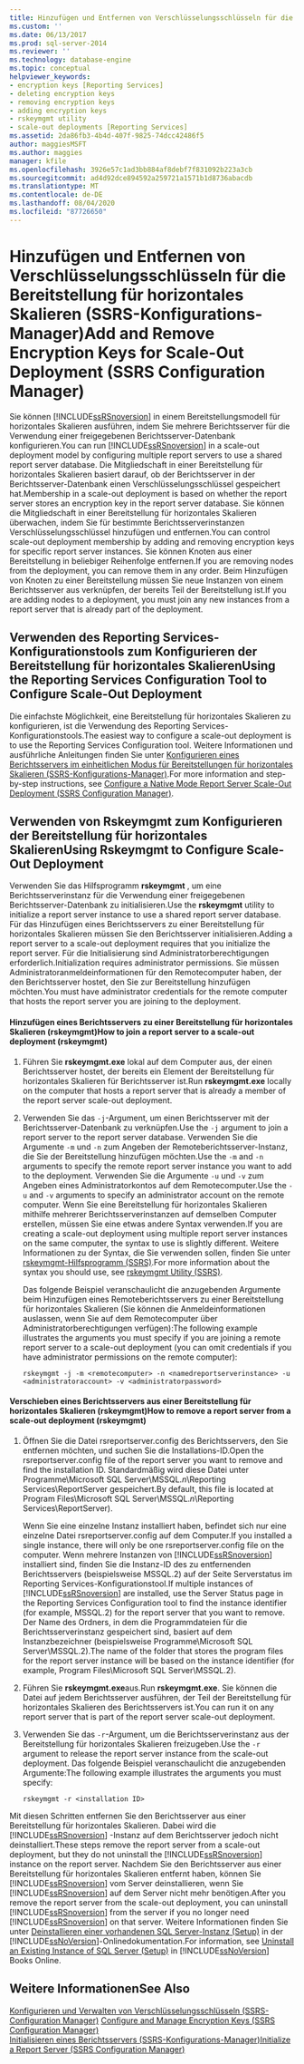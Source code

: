 ```yaml
---
title: Hinzufügen und Entfernen von Verschlüsselungsschlüsseln für die Bereitstellung für horizontales Skalieren (SSRS-Configuration Manager) | Microsoft-Dokumentation
ms.custom: ''
ms.date: 06/13/2017
ms.prod: sql-server-2014
ms.reviewer: ''
ms.technology: database-engine
ms.topic: conceptual
helpviewer_keywords:
- encryption keys [Reporting Services]
- deleting encryption keys
- removing encryption keys
- adding encryption keys
- rskeymgmt utility
- scale-out deployments [Reporting Services]
ms.assetid: 2da86fb3-4b4d-407f-9825-74dcc42486f5
author: maggiesMSFT
ms.author: maggies
manager: kfile
ms.openlocfilehash: 3926e57c1ad3bb884af8debf7f831092b223a3cb
ms.sourcegitcommit: ad4d92dce894592a259721a1571b1d8736abacdb
ms.translationtype: MT
ms.contentlocale: de-DE
ms.lasthandoff: 08/04/2020
ms.locfileid: "87726650"
---
```

# <a name="add-and-remove-encryption-keys-for-scale-out-deployment-ssrs-configuration-manager"></a><span data-ttu-id="729d7-102">Hinzufügen und Entfernen von Verschlüsselungsschlüsseln für die Bereitstellung für horizontales Skalieren (SSRS-Konfigurations-Manager)</span><span class="sxs-lookup"><span data-stu-id="729d7-102">Add and Remove Encryption Keys for Scale-Out Deployment (SSRS Configuration Manager)</span></span>
  <span data-ttu-id="729d7-103">Sie können [!INCLUDE[ssRSnoversion](../../includes/ssrsnoversion-md.md)] in einem Bereitstellungsmodell für horizontales Skalieren ausführen, indem Sie mehrere Berichtsserver für die Verwendung einer freigegebenen Berichtsserver-Datenbank konfigurieren.</span><span class="sxs-lookup"><span data-stu-id="729d7-103">You can run [!INCLUDE[ssRSnoversion](../../includes/ssrsnoversion-md.md)] in a scale-out deployment model by configuring multiple report servers to use a shared report server database.</span></span> <span data-ttu-id="729d7-104">Die Mitgliedschaft in einer Bereitstellung für horizontales Skalieren basiert darauf, ob der Berichtsserver in der Berichtsserver-Datenbank einen Verschlüsselungsschlüssel gespeichert hat.</span><span class="sxs-lookup"><span data-stu-id="729d7-104">Membership in a scale-out deployment is based on whether the report server stores an encryption key in the report server database.</span></span> <span data-ttu-id="729d7-105">Sie können die Mitgliedschaft in einer Bereitstellung für horizontales Skalieren überwachen, indem Sie für bestimmte Berichtsserverinstanzen Verschlüsselungsschlüssel hinzufügen und entfernen.</span><span class="sxs-lookup"><span data-stu-id="729d7-105">You can control scale-out deployment membership by adding and removing encryption keys for specific report server instances.</span></span> <span data-ttu-id="729d7-106">Sie können Knoten aus einer Bereitstellung in beliebiger Reihenfolge entfernen.</span><span class="sxs-lookup"><span data-stu-id="729d7-106">If you are removing nodes from the deployment, you can remove them in any order.</span></span> <span data-ttu-id="729d7-107">Beim Hinzufügen von Knoten zu einer Bereitstellung müssen Sie neue Instanzen von einem Berichtsserver aus verknüpfen, der bereits Teil der Bereitstellung ist.</span><span class="sxs-lookup"><span data-stu-id="729d7-107">If you are adding nodes to a deployment, you must join any new instances from a report server that is already part of the deployment.</span></span>  
  
## <a name="using-the-reporting-services-configuration-tool-to-configure-scale-out-deployment"></a><span data-ttu-id="729d7-108">Verwenden des Reporting Services-Konfigurationstools zum Konfigurieren der Bereitstellung für horizontales Skalieren</span><span class="sxs-lookup"><span data-stu-id="729d7-108">Using the Reporting Services Configuration Tool to Configure Scale-Out Deployment</span></span>  
 <span data-ttu-id="729d7-109">Die einfachste Möglichkeit, eine Bereitstellung für horizontales Skalieren zu konfigurieren, ist die Verwendung des Reporting Services-Konfigurationstools.</span><span class="sxs-lookup"><span data-stu-id="729d7-109">The easiest way to configure a scale-out deployment is to use the Reporting Services Configuration tool.</span></span> <span data-ttu-id="729d7-110">Weitere Informationen und ausführliche Anleitungen finden Sie unter [Konfigurieren eines Berichtsservers im einheitlichen Modus für Bereitstellungen für horizontales Skalieren (SSRS-Konfigurations-Manager)](configure-a-native-mode-report-server-scale-out-deployment.md).</span><span class="sxs-lookup"><span data-stu-id="729d7-110">For more information and step-by-step instructions, see [Configure a Native Mode Report Server Scale-Out Deployment &#40;SSRS Configuration Manager&#41;](configure-a-native-mode-report-server-scale-out-deployment.md).</span></span>  
  
## <a name="using-rskeymgmt-to-configure-scale-out-deployment"></a><span data-ttu-id="729d7-111">Verwenden von Rskeymgmt zum Konfigurieren der Bereitstellung für horizontales Skalieren</span><span class="sxs-lookup"><span data-stu-id="729d7-111">Using Rskeymgmt to Configure Scale-Out Deployment</span></span>  
 <span data-ttu-id="729d7-112">Verwenden Sie das Hilfsprogramm **rskeymgmt** , um eine Berichtsserverinstanz für die Verwendung einer freigegebenen Berichtsserver-Datenbank zu initialisieren.</span><span class="sxs-lookup"><span data-stu-id="729d7-112">Use the **rskeymgmt** utility to initialize a report server instance to use a shared report server database.</span></span> <span data-ttu-id="729d7-113">Für das Hinzufügen eines Berichtsservers zu einer Bereitstellung für horizontales Skalieren müssen Sie den Berichtsserver initialisieren.</span><span class="sxs-lookup"><span data-stu-id="729d7-113">Adding a report server to a scale-out deployment requires that you initialize the report server.</span></span> <span data-ttu-id="729d7-114">Für die Initialisierung sind Administratorberechtigungen erforderlich.</span><span class="sxs-lookup"><span data-stu-id="729d7-114">Initialization requires administrator permissions.</span></span> <span data-ttu-id="729d7-115">Sie müssen Administratoranmeldeinformationen für den Remotecomputer haben, der den Berichtsserver hostet, den Sie zur Bereitstellung hinzufügen möchten.</span><span class="sxs-lookup"><span data-stu-id="729d7-115">You must have administrator credentials for the remote computer that hosts the report server you are joining to the deployment.</span></span>  
  
#### <a name="how-to-join-a-report-server-to-a-scale-out-deployment-rskeymgmt"></a><span data-ttu-id="729d7-116">Hinzufügen eines Berichtsservers zu einer Bereitstellung für horizontales Skalieren (rskeymgmt)</span><span class="sxs-lookup"><span data-stu-id="729d7-116">How to join a report server to a scale-out deployment (rskeymgmt)</span></span>  
  
1.  <span data-ttu-id="729d7-117">Führen Sie **rskeymgmt.exe** lokal auf dem Computer aus, der einen Berichtsserver hostet, der bereits ein Element der Bereitstellung für horizontales Skalieren für Berichtsserver ist.</span><span class="sxs-lookup"><span data-stu-id="729d7-117">Run **rskeymgmt.exe** locally on the computer that hosts a report server that is already a member of the report server scale-out deployment.</span></span>  
  
2.  <span data-ttu-id="729d7-118">Verwenden Sie das `-j`-Argument, um einen Berichtsserver mit der Berichtsserver-Datenbank zu verknüpfen.</span><span class="sxs-lookup"><span data-stu-id="729d7-118">Use the `-j` argument to join a report server to the report server database.</span></span> <span data-ttu-id="729d7-119">Verwenden Sie die Argumente `-m` und `-n` zum Angeben der Remoteberichtsserver-Instanz, die Sie der Bereitstellung hinzufügen möchten.</span><span class="sxs-lookup"><span data-stu-id="729d7-119">Use the `-m` and `-n` arguments to specify the remote report server instance you want to add to the deployment.</span></span> <span data-ttu-id="729d7-120">Verwenden Sie die Argumente `-u` und `-v` zum Angeben eines Administratorkontos auf dem Remotecomputer.</span><span class="sxs-lookup"><span data-stu-id="729d7-120">Use the `-u` and `-v` arguments to specify an administrator account on the remote computer.</span></span> <span data-ttu-id="729d7-121">Wenn Sie eine Bereitstellung für horizontales Skalieren mithilfe mehrerer Berichtsserverinstanzen auf demselben Computer erstellen, müssen Sie eine etwas andere Syntax verwenden.</span><span class="sxs-lookup"><span data-stu-id="729d7-121">If you are creating a scale-out deployment using multiple report server instances on the same computer, the syntax to use is slightly different.</span></span> <span data-ttu-id="729d7-122">Weitere Informationen zu der Syntax, die Sie verwenden sollen, finden Sie unter [rskeymgmt-Hilfsprogramm (SSRS)](../tools/rskeymgmt-utility-ssrs.md).</span><span class="sxs-lookup"><span data-stu-id="729d7-122">For more information about the syntax you should use, see [rskeymgmt Utility &#40;SSRS&#41;](../tools/rskeymgmt-utility-ssrs.md).</span></span>  
  
     <span data-ttu-id="729d7-123">Das folgende Beispiel veranschaulicht die anzugebenden Argumente beim Hinzufügen eines Remoteberichtsservers zu einer Bereitstellung für horizontales Skalieren (Sie können die Anmeldeinformationen auslassen, wenn Sie auf dem Remotecomputer über Administratorberechtigungen verfügen):</span><span class="sxs-lookup"><span data-stu-id="729d7-123">The following example illustrates the arguments you must specify if you are joining a remote report server to a scale-out deployment (you can omit credentials if you have administrator permissions on the remote computer):</span></span>  
  
    ```  
    rskeymgmt -j -m <remotecomputer> -n <namedreportserverinstance> -u <administratoraccount> -v <administratorpassword>  
    ```  
  
#### <a name="how-to-remove-a-report-server-from-a-scale-out-deployment-rskeymgmt"></a><span data-ttu-id="729d7-124">Verschieben eines Berichtsservers aus einer Bereitstellung für horizontales Skalieren (rskeymgmt)</span><span class="sxs-lookup"><span data-stu-id="729d7-124">How to remove a report server from a scale-out deployment (rskeymgmt)</span></span>  
  
1.  <span data-ttu-id="729d7-125">Öffnen Sie die Datei rsreportserver.config des Berichtsservers, den Sie entfernen möchten, und suchen Sie die Installations-ID.</span><span class="sxs-lookup"><span data-stu-id="729d7-125">Open the rsreportserver.config file of the report server you want to remove and find the installation ID.</span></span> <span data-ttu-id="729d7-126">Standardmäßig wird diese Datei unter Programme\Microsoft SQL Server\MSSQL.*n*\Reporting Services\ReportServer gespeichert.</span><span class="sxs-lookup"><span data-stu-id="729d7-126">By default, this file is located at Program Files\Microsoft SQL Server\MSSQL.*n*\Reporting Services\ReportServer).</span></span>  
  
     <span data-ttu-id="729d7-127">Wenn Sie eine einzelne Instanz installiert haben, befindet sich nur eine einzelne Datei rsreportserver.config auf dem Computer.</span><span class="sxs-lookup"><span data-stu-id="729d7-127">If you installed a single instance, there will only be one rsreportserver.config file on the computer.</span></span> <span data-ttu-id="729d7-128">Wenn mehrere Instanzen von [!INCLUDE[ssRSnoversion](../../includes/ssrsnoversion-md.md)] installiert sind, finden Sie die Instanz-ID des zu entfernenden Berichtsservers (beispielsweise MSSQL.2) auf der Seite Serverstatus im Reporting Services-Konfigurationstool.</span><span class="sxs-lookup"><span data-stu-id="729d7-128">If multiple instances of [!INCLUDE[ssRSnoversion](../../includes/ssrsnoversion-md.md)] are installed, use the Server Status page in the Reporting Services Configuration tool to find the instance identifier (for example, MSSQL.2) for the report server that you want to remove.</span></span> <span data-ttu-id="729d7-129">Der Name des Ordners, in dem die Programmdateien für die Berichtsserverinstanz gespeichert sind, basiert auf dem Instanzbezeichner (beispielsweise Programme\Microsoft SQL Server\MSSQL.2).</span><span class="sxs-lookup"><span data-stu-id="729d7-129">The name of the folder that stores the program files for the report server instance will be based on the instance identifier (for example, Program Files\Microsoft SQL Server\MSSQL.2).</span></span>  
  
2.  <span data-ttu-id="729d7-130">Führen Sie **rskeymgmt.exe**aus.</span><span class="sxs-lookup"><span data-stu-id="729d7-130">Run **rskeymgmt.exe**.</span></span> <span data-ttu-id="729d7-131">Sie können die Datei auf jedem Berichtsserver ausführen, der Teil der Bereitstellung für horizontales Skalieren des Berichtsservers ist.</span><span class="sxs-lookup"><span data-stu-id="729d7-131">You can run it on any report server that is part of the report server scale-out deployment.</span></span>  
  
3.  <span data-ttu-id="729d7-132">Verwenden Sie das `-r`-Argument, um die Berichtsserverinstanz aus der Bereitstellung für horizontales Skalieren freizugeben.</span><span class="sxs-lookup"><span data-stu-id="729d7-132">Use the `-r` argument to release the report server instance from the scale-out deployment.</span></span> <span data-ttu-id="729d7-133">Das folgende Beispiel veranschaulicht die anzugebenden Argumente:</span><span class="sxs-lookup"><span data-stu-id="729d7-133">The following example illustrates the arguments you must specify:</span></span>  
  
    ```  
    rskeymgmt -r <installation ID>  
    ```  
  
 <span data-ttu-id="729d7-134">Mit diesen Schritten entfernen Sie den Berichtsserver aus einer Bereitstellung für horizontales Skalieren. Dabei wird die [!INCLUDE[ssRSnoversion](../../includes/ssrsnoversion-md.md)] -Instanz auf dem Berichtsserver jedoch nicht deinstalliert.</span><span class="sxs-lookup"><span data-stu-id="729d7-134">These steps remove the report server from a scale-out deployment, but they do not uninstall the [!INCLUDE[ssRSnoversion](../../includes/ssrsnoversion-md.md)] instance on the report server.</span></span> <span data-ttu-id="729d7-135">Nachdem Sie den Berichtsserver aus einer Bereitstellung für horizontales Skalieren entfernt haben, können Sie [!INCLUDE[ssRSnoversion](../../includes/ssrsnoversion-md.md)] vom Server deinstallieren, wenn Sie [!INCLUDE[ssRSnoversion](../../includes/ssrsnoversion-md.md)] auf dem Server nicht mehr benötigen.</span><span class="sxs-lookup"><span data-stu-id="729d7-135">After you remove the report server from the scale-out deployment, you can uninstall [!INCLUDE[ssRSnoversion](../../includes/ssrsnoversion-md.md)] from the server if you no longer need [!INCLUDE[ssRSnoversion](../../includes/ssrsnoversion-md.md)] on that server.</span></span> <span data-ttu-id="729d7-136">Weitere Informationen finden Sie unter [Deinstallieren einer vorhandenen SQL Server-Instanz (Setup)](../../sql-server/install/uninstall-an-existing-instance-of-sql-server-setup.md) in der [!INCLUDE[ssNoVersion](../../includes/ssnoversion-md.md)]-Onlinedokumentation.</span><span class="sxs-lookup"><span data-stu-id="729d7-136">For information, see [Uninstall an Existing Instance of SQL Server &#40;Setup&#41;](../../sql-server/install/uninstall-an-existing-instance-of-sql-server-setup.md) in [!INCLUDE[ssNoVersion](../../includes/ssnoversion-md.md)] Books Online.</span></span>  
  
## <a name="see-also"></a><span data-ttu-id="729d7-137">Weitere Informationen</span><span class="sxs-lookup"><span data-stu-id="729d7-137">See Also</span></span>  
 <span data-ttu-id="729d7-138">[Konfigurieren und Verwalten von Verschlüsselungsschlüsseln &#40;SSRS-Configuration Manager&#41;](ssrs-encryption-keys-manage-encryption-keys.md) </span><span class="sxs-lookup"><span data-stu-id="729d7-138">[Configure and Manage Encryption Keys &#40;SSRS Configuration Manager&#41;](ssrs-encryption-keys-manage-encryption-keys.md) </span></span>  
 [<span data-ttu-id="729d7-139">Initialisieren eines Berichtsservers (SSRS-Konfigurations-Manager)</span><span class="sxs-lookup"><span data-stu-id="729d7-139">Initialize a Report Server &#40;SSRS Configuration Manager&#41;</span></span>](ssrs-encryption-keys-initialize-a-report-server.md)  
  
  
